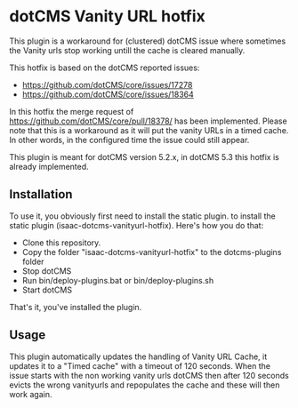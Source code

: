 # dotCMS Vanity URL hotfix

This plugin is a workaround for (clustered) dotCMS issue where sometimes the Vanity urls stop working untill the cache is cleared manually.

This hotfix is based on the dotCMS reported issues:
- https://github.com/dotCMS/core/issues/17278
- https://github.com/dotCMS/core/issues/18364

In this hotfix the merge request of https://github.com/dotCMS/core/pull/18378/ has been implemented. Please note that this is a workaround as it will put the vanity URLs in a timed cache. In other words, in the configured time the issue could still appear.

This plugin is meant for dotCMS version 5.2.x, in dotCMS 5.3 this hotfix is already implemented.

## Installation

To use it, you obviously first need to install the static plugin. 
to install the static plugin (isaac-dotcms-vanityurl-hotfix). Here's how you do that:

* Clone this repository.
* Copy the folder "isaac-dotcms-vanityurl-hotfix" to the dotcms-plugins folder
* Stop dotCMS
* Run bin/deploy-plugins.bat or bin/deploy-plugins.sh
* Start dotCMS

That's it, you've installed the plugin.

## Usage

This plugin automatically updates the handling of Vanity URL Cache, it updates it to a "Timed cache" with a timeout of 120 seconds.
When the issue starts with the non working vanity urls dotCMS then after 120 seconds evicts the wrong vanityurls and repopulates the cache and these will then work again.
